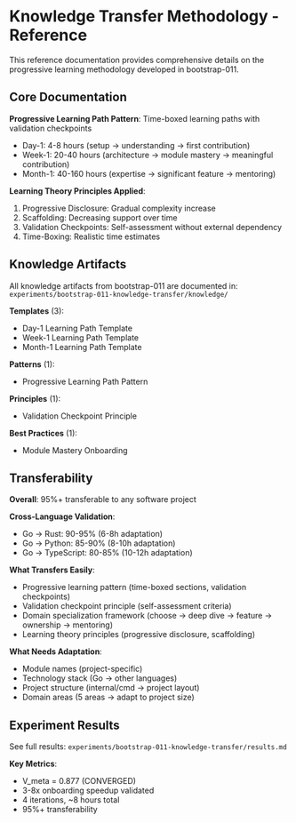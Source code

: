 # Knowledge Transfer Methodology - Reference

This reference documentation provides comprehensive details on the progressive learning methodology developed in bootstrap-011.

## Core Documentation

**Progressive Learning Path Pattern**: Time-boxed learning paths with validation checkpoints
- Day-1: 4-8 hours (setup → understanding → first contribution)
- Week-1: 20-40 hours (architecture → module mastery → meaningful contribution)
- Month-1: 40-160 hours (expertise → significant feature → mentoring)

**Learning Theory Principles Applied**:
1. Progressive Disclosure: Gradual complexity increase
2. Scaffolding: Decreasing support over time
3. Validation Checkpoints: Self-assessment without external dependency
4. Time-Boxing: Realistic time estimates

## Knowledge Artifacts

All knowledge artifacts from bootstrap-011 are documented in:
`experiments/bootstrap-011-knowledge-transfer/knowledge/`

**Templates** (3):
- Day-1 Learning Path Template
- Week-1 Learning Path Template
- Month-1 Learning Path Template

**Patterns** (1):
- Progressive Learning Path Pattern

**Principles** (1):
- Validation Checkpoint Principle

**Best Practices** (1):
- Module Mastery Onboarding

## Transferability

**Overall**: 95%+ transferable to any software project

**Cross-Language Validation**:
- Go → Rust: 90-95% (6-8h adaptation)
- Go → Python: 85-90% (8-10h adaptation)
- Go → TypeScript: 80-85% (10-12h adaptation)

**What Transfers Easily**:
- Progressive learning pattern (time-boxed sections, validation checkpoints)
- Validation checkpoint principle (self-assessment criteria)
- Domain specialization framework (choose → deep dive → feature → ownership → mentoring)
- Learning theory principles (progressive disclosure, scaffolding)

**What Needs Adaptation**:
- Module names (project-specific)
- Technology stack (Go → other languages)
- Project structure (internal/cmd → project layout)
- Domain areas (5 areas → adapt to project size)

## Experiment Results

See full results: `experiments/bootstrap-011-knowledge-transfer/results.md`

**Key Metrics**:
- V_meta = 0.877 (CONVERGED)
- 3-8x onboarding speedup validated
- 4 iterations, ~8 hours total
- 95%+ transferability
